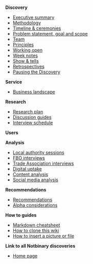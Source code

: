 **Discovery**
- [Executive summary](Home)
- [Methodology](Methodology)
- [Timeline & ceremonies](Timeline-&-ceremonies)
- [Problem statement, goal and scope](Problem-statement,-goal-&-scope)
- [Team](Team)
- [Principles](Principles)
- [Working open](Working-open)
- [Week notes](Week-notes)
- [Show & tells](Show-&-tells)
- [Retrospectives](Retrospectives)
- [Pausing the Discovery](Pausing-the-Discovery)

**Service**
- [Business landscape](Business-landscape)

**Research**
- [Research plan](Research-plan)
- [Discussion guides](Discussion-guides)
- [Interview schedule](Interview-schedule)

**Users**

**Analysis**
- [Local authority sessions](Local-authority-sessions)
- [FBO interviews](FBO-interviews)
- [Trade Association interviews](Trade-Association-interviews)
- [Digital uptake](Digital-uptake)
- [Content analysis](Content-analysis)
- [Social media analysis](Social-media-analysis)

**Recommendations**
- [Recommendations](Recommendations)
- [Alpha considerations](Alpha-considerations)

**How to guides**
- [Markdown cheatsheet](https://github.com/adam-p/markdown-here/wiki/Markdown-Cheatsheet)
- [How to clone this wiki](How-to-clone-this-wiki)
- [How to insert a picture or file](How-to-insert-a-picture-or-file)

**Link to all Notbinary discoveries**

- [Home page](https://github.com/notbinary/fsa-discoveries-hub/wiki)